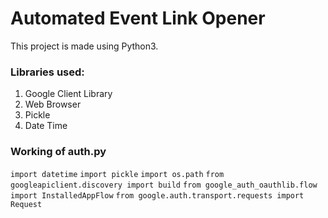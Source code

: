 # Automated Event Link Opener

This project is made using Python3.

### Libraries used: 
  1. Google Client Library
  2. Web Browser
  3. Pickle
  4. Date Time
  
### Working of auth.py

  `import datetime`
  `import pickle`
  `import os.path`
  `from googleapiclient.discovery import build`
  `from google_auth_oauthlib.flow import InstalledAppFlow`
  `from google.auth.transport.requests import Request`
